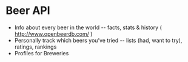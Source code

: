 # Beer API

* Info about every beer in the world -- facts, stats & history ( http://www.openbeerdb.com/ )
* Personally track which beers you’ve tried -- lists (had, want to try), ratings, rankings
* Profiles for Breweries
